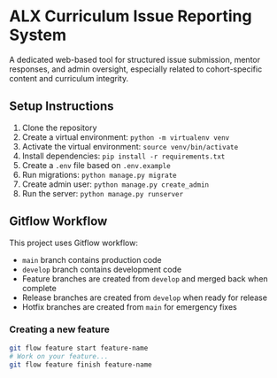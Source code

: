 # ALX Curriculum Issue Reporting System

A dedicated web-based tool for structured issue submission, mentor responses, and admin oversight, especially related to cohort-specific content and curriculum integrity.

## Setup Instructions

1. Clone the repository
2. Create a virtual environment: `python -m virtualenv venv`
3. Activate the virtual environment: `source venv/bin/activate`
4. Install dependencies: `pip install -r requirements.txt`
5. Create a `.env` file based on `.env.example`
6. Run migrations: `python manage.py migrate`
7. Create admin user: `python manage.py create_admin`
8. Run the server: `python manage.py runserver`

## Gitflow Workflow

This project uses Gitflow workflow:

- `main` branch contains production code
- `develop` branch contains development code
- Feature branches are created from `develop` and merged back when complete
- Release branches are created from `develop` when ready for release
- Hotfix branches are created from `main` for emergency fixes

### Creating a new feature

```bash
git flow feature start feature-name
# Work on your feature...
git flow feature finish feature-name
```

